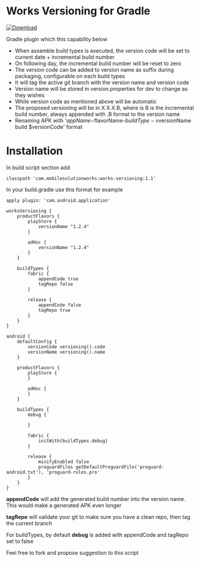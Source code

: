 # Works Versioning for Gradle
[ ![Download](https://api.bintray.com/packages/yunarta-kartawahyudi/snapshot/com.mobilesolutionworks%3Aworks-versioning/images/download.svg) ](https://bintray.com/yunarta-kartawahyudi/snapshot/com.mobilesolutionworks%3Aworks-versioning/_latestVersion)

Gradle plugin which this capability below

* When assemble build types is executed, the version code will be set to current date + incremental build number
* On following day, the incremental build number will be reset to zero
* The version code can be added to version name as suffix during packaging, configurable on each build types
* It will tag the active git branch with the version name and version code
* Version name will be stored in version.properties for dev to change as they wishes
* While version code as mentioned above will be automatic
* The proposed versioning will be in X.X.X.B, where is B is the incremental build number, always appended with .B format to the version name
* Renaming APK with '$appName-$flavorName-$buildType-v$versionName build $versionCode' format

# Installation

In build script section add

```
classpath 'com.mobilesolutionworks:works-versioning:1.1'
```

In your build.gradle use this format for example

```
apply plugin: 'com.android.application'

worksVersioning {
    productFlavors {
        playStore {
            versionName "1.2.4"
        }

        adHoc {
            versionName "1.2.4"
        }
    }

    buildTypes {
        fabric {
            appendCode true
            tagRepo false
        }

        release {
            appendCode false
            tagRepo true
        }
    }
}

android {
    defaultConfig {
        versionCode versioning().code
        versionName versioning().name
    }
    
    productFlavors {
        playStore {
        }

        adHoc {
        }
    }

    buildTypes {
        debug {

        }

        fabric {
            initWith(buildTypes.debug)
        }

        release {
            minifyEnabled false
            proguardFiles getDefaultProguardFile('proguard-android.txt'), 'proguard-rules.pro'
        }
    }
}
```

**appendCode** will add the generated build number into the version name. This would make a generated APK even longer

**tagRepo** will validate your git to make sure you have a clean repo, then tag the current branch

For buildTypes, by default **debug** is added with appendCode and tagRepo set to false

Feel free to fork and propose suggestion to this script
